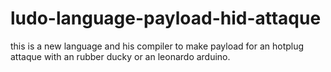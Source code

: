 # ludo-language-payload-hid-attaque
this is a new language and his compiler to make payload for an hotplug attaque with an rubber ducky or an leonardo arduino.
